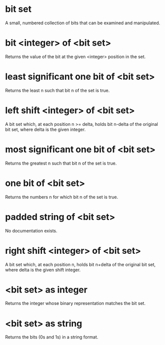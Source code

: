 # bit set

A small, numbered collection of bits that can be examined and manipulated.

# bit &lt;integer&gt; of &lt;bit set&gt;

Returns the value of the bit at the given &lt;integer&gt; position in the set.

# least significant one bit of &lt;bit set&gt;

Returns the least n such that bit n of the set is true.

# left shift &lt;integer&gt; of &lt;bit set&gt;

A bit set which, at each position n &gt;= delta, holds bit n-delta of the original bit set, where delta is the given integer.

# most significant one bit of &lt;bit set&gt;

Returns the greatest n such that bit n of the set is true.

# one bit of &lt;bit set&gt;

Returns the numbers n for which bit n of the set is true.

# padded string of &lt;bit set&gt;

No documentation exists.

# right shift &lt;integer&gt; of &lt;bit set&gt;

A bit set which, at each position n, holds bit n+delta of the original bit set, where delta is the given shift integer.

# &lt;bit set&gt; as integer

Returns the integer whose binary representation matches the bit set.

# &lt;bit set&gt; as string

Returns the bits (0s and 1s) in a string format.

